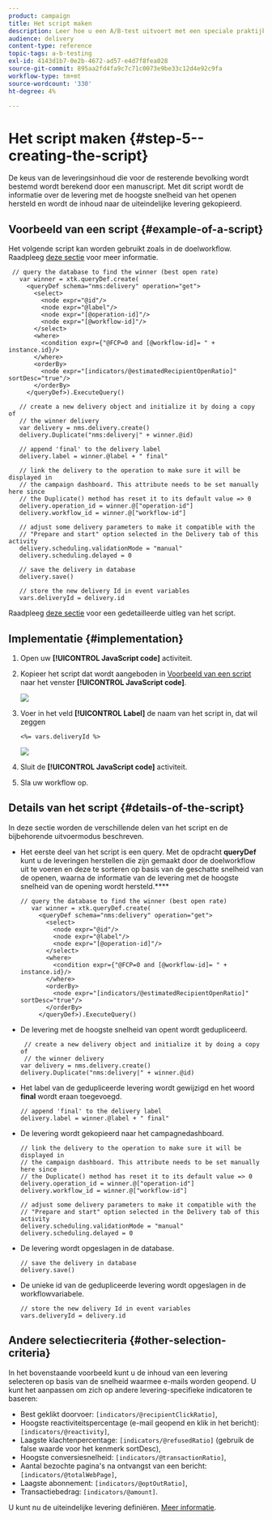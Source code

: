 ```yaml
---
product: campaign
title: Het script maken
description: Leer hoe u een A/B-test uitvoert met een speciale praktijkcase.
audience: delivery
content-type: reference
topic-tags: a-b-testing
exl-id: 4143d1b7-0e2b-4672-ad57-e4d7f8fea028
source-git-commit: 895aa2fd4fa9c7c71c0073e9be33c12d4e92c9fa
workflow-type: tm+mt
source-wordcount: '330'
ht-degree: 4%

---
```


# Het script maken {#step-5--creating-the-script}

De keus van de leveringsinhoud die voor de resterende bevolking wordt bestemd wordt berekend door een manuscript. Met dit script wordt de informatie over de levering met de hoogste snelheid van het openen hersteld en wordt de inhoud naar de uiteindelijke levering gekopieerd.

## Voorbeeld van een script {#example-of-a-script}

Het volgende script kan worden gebruikt zoals in de doelworkflow. Raadpleeg [deze sectie](#implementation) voor meer informatie.

```
 // query the database to find the winner (best open rate)
   var winner = xtk.queryDef.create(
     <queryDef schema="nms:delivery" operation="get">
       <select>
         <node expr="@id"/>
         <node expr="@label"/>
         <node expr="[@operation-id]"/>
         <node expr="[@workflow-id]"/>
       </select>
       <where>
         <condition expr={"@FCP=0 and [@workflow-id]= " + instance.id}/>
       </where>
       <orderBy>
         <node expr="[indicators/@estimatedRecipientOpenRatio]" sortDesc="true"/>
       </orderBy>
     </queryDef>).ExecuteQuery()
   
   // create a new delivery object and initialize it by doing a copy of
   // the winner delivery
   var delivery = nms.delivery.create()
   delivery.Duplicate("nms:delivery|" + winner.@id)

   // append 'final' to the delivery label
   delivery.label = winner.@label + " final"

   // link the delivery to the operation to make sure it will be displayed in
   // the campaign dashboard. This attribute needs to be set manually here since 
   // the Duplicate() method has reset it to its default value => 0
   delivery.operation_id = winner.@["operation-id"]
   delivery.workflow_id = winner.@["workflow-id"]

   // adjust some delivery parameters to make it compatible with the 
   // "Prepare and start" option selected in the Delivery tab of this activity
   delivery.scheduling.validationMode = "manual"
   delivery.scheduling.delayed = 0
 
   // save the delivery in database
   delivery.save()
 
   // store the new delivery Id in event variables
   vars.deliveryId = delivery.id
```

Raadpleeg [deze sectie](#details-of-the-script) voor een gedetailleerde uitleg van het script.

## Implementatie {#implementation}

1. Open uw **[!UICONTROL JavaScript code]** activiteit.
1. Kopieer het script dat wordt aangeboden in [Voorbeeld van een script](#example-of-a-script) naar het venster **[!UICONTROL JavaScript code]**.

   ![](assets/use_case_abtesting_configscript_002.png)

1. Voer in het veld **[!UICONTROL Label]** de naam van het script in, dat wil zeggen

   ```
   <%= vars.deliveryId %>
   ```

   ![](assets/use_case_abtesting_configscript_003.png)

1. Sluit de **[!UICONTROL JavaScript code]** activiteit.
1. Sla uw workflow op.

## Details van het script {#details-of-the-script}

In deze sectie worden de verschillende delen van het script en de bijbehorende uitvoermodus beschreven.

* Het eerste deel van het script is een query. Met de opdracht **queryDef** kunt u de leveringen herstellen die zijn gemaakt door de doelworkflow uit te voeren en deze te sorteren op basis van de geschatte snelheid van de openen, waarna de informatie van de levering met de hoogste snelheid van de opening wordt hersteld.****

   ```
   // query the database to find the winner (best open rate)
      var winner = xtk.queryDef.create(
        <queryDef schema="nms:delivery" operation="get">
          <select>
            <node expr="@id"/>
            <node expr="@label"/>
            <node expr="[@operation-id]"/>
          </select>
          <where>
            <condition expr={"@FCP=0 and [@workflow-id]= " + instance.id}/>
          </where>
          <orderBy>
            <node expr="[indicators/@estimatedRecipientOpenRatio]" sortDesc="true"/>
          </orderBy>
        </queryDef>).ExecuteQuery()
   ```

* De levering met de hoogste snelheid van opent wordt gedupliceerd.

   ```
    // create a new delivery object and initialize it by doing a copy of
    // the winner delivery
   var delivery = nms.delivery.create()
   delivery.Duplicate("nms:delivery|" + winner.@id)
   ```

* Het label van de gedupliceerde levering wordt gewijzigd en het woord **final** wordt eraan toegevoegd.

   ```
   // append 'final' to the delivery label
   delivery.label = winner.@label + " final"
   ```

* De levering wordt gekopieerd naar het campagnedashboard.

   ```
   // link the delivery to the operation to make sure it will be displayed in
   // the campaign dashboard. This attribute needs to be set manually here since 
   // the Duplicate() method has reset it to its default value => 0
   delivery.operation_id = winner.@["operation-id"]
   delivery.workflow_id = winner.@["workflow-id"]
   ```

   ```
   // adjust some delivery parameters to make it compatible with the 
   // "Prepare and start" option selected in the Delivery tab of this activity
   delivery.scheduling.validationMode = "manual"
   delivery.scheduling.delayed = 0
   ```

* De levering wordt opgeslagen in de database.

   ```
   // save the delivery in database
   delivery.save()
   ```

* De unieke id van de gedupliceerde levering wordt opgeslagen in de workflowvariabele.

   ```
   // store the new delivery Id in event variables
   vars.deliveryId = delivery.id
   ```

## Andere selectiecriteria {#other-selection-criteria}

In het bovenstaande voorbeeld kunt u de inhoud van een levering selecteren op basis van de snelheid waarmee e-mails worden geopend. U kunt het aanpassen om zich op andere levering-specifieke indicatoren te baseren:

* Best geklikt doorvoer: `[indicators/@recipientClickRatio]`,
* Hoogste reactiviteitspercentage (e-mail geopend en klik in het bericht): `[indicators/@reactivity]`,
* Laagste klachtenpercentage: `[indicators/@refusedRatio]` (gebruik de false waarde voor het kenmerk sortDesc),
* Hoogste conversiesnelheid: `[indicators/@transactionRatio]`,
* Aantal bezochte pagina&#39;s na ontvangst van een bericht: `[indicators/@totalWebPage]`,
* Laagste abonnement: `[indicators/@optOutRatio]`,
* Transactiebedrag: `[indicators/@amount]`.

U kunt nu de uiteindelijke levering definiëren. [Meer informatie](a-b-testing-uc-final-delivery.md).
